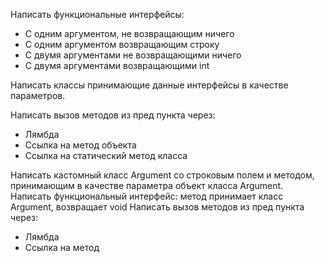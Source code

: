 Написать функциональные интерфейсы:
 - С одним аргументом, не возвращающим ничего
 - С одним аргументом возвращающим строку
 - С двумя аргументами не возвращающими ничего
 - С двумя аргументами возвращающими int

Написать классы принимающие данные интерфейсы в качестве параметров.

Написать вызов методов из пред пункта через:
 - Лямбда
 - Ссылка на метод объекта
 - Ссылка на статический метод класса

Написать кастомный класс Argument со строковым полем и методом, принимающим в качестве параметра объект класса Argument.
Написать функциональный интерфейс: метод принимает класс Argument, возвращает void
Написать вызов методов из пред пункта через:
 - Лямбда
 - Ссылка на метод
